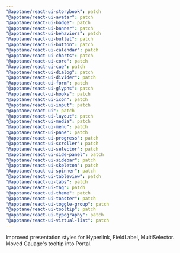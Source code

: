 ```yaml
---
"@apptane/react-ui-storybook": patch
"@apptane/react-ui-avatar": patch
"@apptane/react-ui-badge": patch
"@apptane/react-ui-banner": patch
"@apptane/react-ui-behaviors": patch
"@apptane/react-ui-bullet": patch
"@apptane/react-ui-button": patch
"@apptane/react-ui-calendar": patch
"@apptane/react-ui-charts": patch
"@apptane/react-ui-core": patch
"@apptane/react-ui-cue": patch
"@apptane/react-ui-dialog": patch
"@apptane/react-ui-divider": patch
"@apptane/react-ui-form": patch
"@apptane/react-ui-glyphs": patch
"@apptane/react-ui-hooks": patch
"@apptane/react-ui-icon": patch
"@apptane/react-ui-input": patch
"@apptane/react-ui": patch
"@apptane/react-ui-layout": patch
"@apptane/react-ui-media": patch
"@apptane/react-ui-menu": patch
"@apptane/react-ui-pane": patch
"@apptane/react-ui-progress": patch
"@apptane/react-ui-scroller": patch
"@apptane/react-ui-selector": patch
"@apptane/react-ui-side-panel": patch
"@apptane/react-ui-sidebar": patch
"@apptane/react-ui-skeleton": patch
"@apptane/react-ui-spinner": patch
"@apptane/react-ui-tableview": patch
"@apptane/react-ui-tabs": patch
"@apptane/react-ui-tag": patch
"@apptane/react-ui-theme": patch
"@apptane/react-ui-toaster": patch
"@apptane/react-ui-toggle-group": patch
"@apptane/react-ui-tooltip": patch
"@apptane/react-ui-typography": patch
"@apptane/react-ui-virtual-list": patch
---
```


Improved presentation styles for Hyperlink, FieldLabel, MultiSelector. Moved Gauage's tooltip into Portal.
